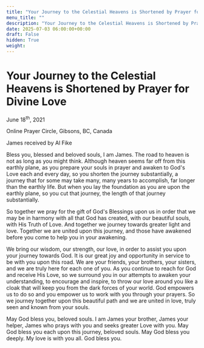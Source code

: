 ```yaml
---
title: "Your Journey to the Celestial Heavens is Shortened by Prayer for Divine Love"
menu_title: ""
description: "Your Journey to the Celestial Heavens is Shortened by Prayer for Divine Love"
date: 2025-07-03 06:00:00+00:00
draft: False
hidden: True
weight:
---
```

# Your Journey to the Celestial Heavens is Shortened by Prayer for Divine Love

June 18<sup>th</sup>, 2021

Online Prayer Circle, Gibsons, BC, Canada

James received by Al Fike

Bless you, blessed and beloved souls, I am James. The road to heaven is not as long as you might think. Although heaven seems far off from this earthly plane, as you prepare your souls in prayer and awaken to God's Love each and every day, so you shorten the journey substantially, a journey that for some may take many, many years to accomplish, far longer than the earthly life. But when you lay the foundation as you are upon the earthly plane, so you cut that journey, the length of that journey substantially.

So together we pray for the gift of God's Blessings upon us in order that we may be in harmony with all that God has created, with our beautiful souls, with His Truth of Love. And together we journey towards greater light and love. Together we are united upon this journey, and those have awakened before you come to help you in your awakening.

We bring our wisdom, our strength, our love, in order to assist you upon your journey towards God. It is our great joy and opportunity in service to be with you upon this road. We are your friends, your brothers, your sisters, and we are truly here for each one of you. As you continue to reach for God and receive His Love, so we surround you in our attempts to awaken your understanding, to encourage and inspire, to throw our love around you like a cloak that will keep you from the dark forces of your world. God empowers us to do so and you empower us to work with you through your prayers. So we journey together upon this beautiful path and we are united in love, truly seen and known from your souls.

May God bless you, beloved souls. I am James your brother, James your helper, James who prays with you and seeks greater Love with you. May God bless you each upon this journey, beloved souls. May God bless you deeply. My love is with you all. God bless you.
